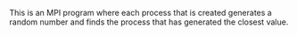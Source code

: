 This is an MPI program where each process that is created generates a random number and finds the process that has generated the closest value.

